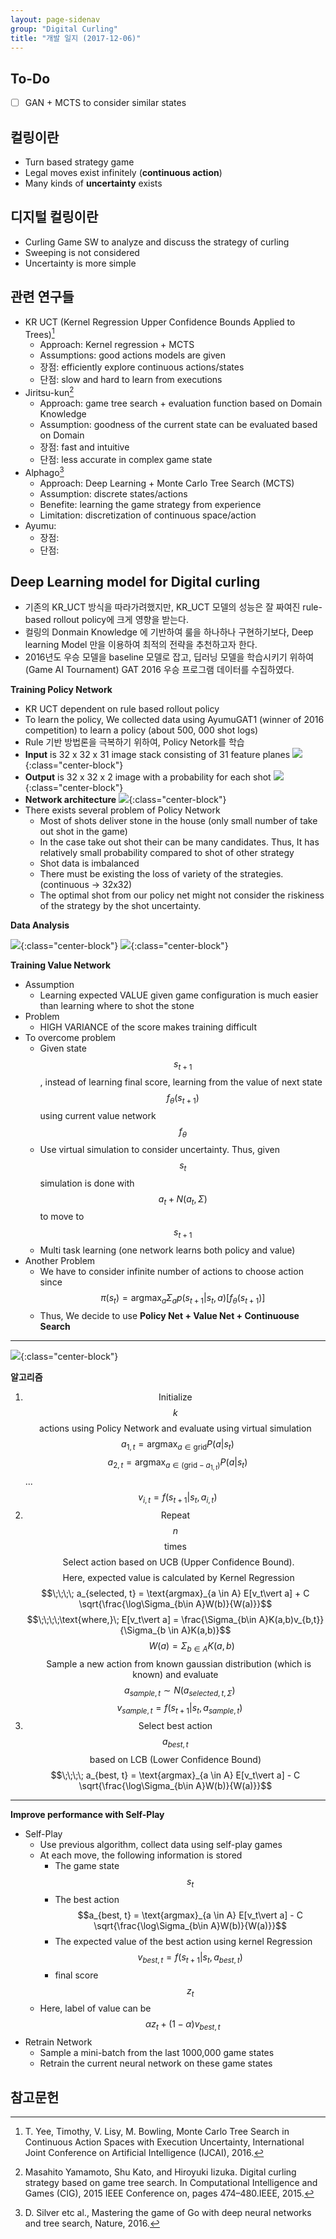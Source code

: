 ```yaml
---
layout: page-sidenav
group: "Digital Curling"
title: "개발 일지 (2017-12-06)"
---
```


To-Do
-----
- [ ] GAN + MCTS to consider similar states

컬링이란
-------

- Turn based strategy game
- Legal moves exist infinitely (**continuous action**)
- Many kinds of **uncertainty** exists

디지털 컬링이란
--------------
- Curling Game SW to analyze and discuss the strategy of curling
- Sweeping is not considered
- Uncertainty is more simple

관련 연구들
----------
- KR UCT (Kernel Regression Upper Confidence Bounds Applied to Trees)[^1]
  - Approach: Kernel regression + MCTS
  - Assumptions: good actions models are given
  - 장점: efficiently explore continuous actions/states
  - 단점: slow and hard to learn from executions
- Jiritsu-kun[^2]
  - Approach: game tree search + evaluation function based on Domain Knowledge
  - Assumption: goodness of the current state can be evaluated based on Domain
  - 장점: fast and intuitive
  - 단점: less accurate in complex game state
- Alphago[^3]
  - Approach: Deep Learning + Monte Carlo Tree Search (MCTS)
  - Assumption: discrete states/actions
  - Benefite: learning the game strategy from experience
  - Limitation: discretization of continuous space/action
- Ayumu:
  - 장점:
  - 단점:

Deep Learning model for Digital curling
---------------------------------------
- 기존의 KR_UCT 방식을 따라가려했지만, KR_UCT 모델의 성능은 잘 짜여진 rule-based rollout policy에 크게 영향을 받는다.
- 컬링의 Donmain Knowledge 에 기반하여 룰을 하나하나 구현하기보다, Deep learning Model 만을 이용하여 최적의 전략을 추천하고자 한다.
- 2016년도 우승 모델을 baseline 모델로 잡고, 딥러닝 모델을 학습시키기 위하여 (Game AI Tournament) GAT 2016 우승 프로그램 데이터를 수집하였다.

**Training Policy Network**

- KR UCT dependent on rule based rollout policy
- To learn the policy, We collected data using AyumuGAT1 (winner of 2016 competition) to learn a policy (about 500, 000 shot logs)
- Rule 기반 방법론을 극복하기 위하여, Policy Netork를 학습
- **Input** is 32 x 32 x 31 image stack consisting  of 31 feature planes
![]({{site.baseurl}}/images/temp/dc-1.png){:class="center-block"}
- **Output** is 32 x 32 x 2 image with a probability for each shot
![]({{site.baseurl}}/images/temp/dc-2.png){:class="center-block"}
- **Network architecture**
![]({{site.baseurl}}/images/temp/dc-3.png){:class="center-block"}
- There exists several problem of Policy Network
  - Most of shots deliver stone in the house (only small number of take out shot in the game)
  - In the case take out shot their can be many candidates. Thus, It  has relatively small probability compared to shot of other strategy
  - Shot data is imbalanced
  - There must be existing the loss of variety of the strategies. (continuous -> 32x32)
  - The optimal shot from our policy net might not consider the riskiness of the strategy by the shot uncertainty.

**Data Analysis**

![]({{site.baseurl}}/images/temp/dc-4.png){:class="center-block"}
![]({{site.baseurl}}/images/temp/dc-5.png){:class="center-block"}

**Training Value Network**

- Assumption
  - Learning expected VALUE given game configuration is much easier than learning where to shot the stone
- Problem
  - HIGH VARIANCE of the score makes training difficult
- To overcome problem
  - Given state $$s_{t+1}$$, instead of learning final score, learning from the value of next state $$f_\theta(s_{t+1})$$ using current value network $$f_{\theta}$$
  - Use virtual simulation to consider uncertainty. Thus, given $$s_t$$ simulation is done with $$a_t + N(a_t, \Sigma)$$ to move to $$s_{t+1}$$
  - Multi task learning (one network learns both policy and value)
- Another Problem
  - We have to consider infinite number of actions to choose action since $$\pi(s_t) = \text{argmax}_a \Sigma_a p(s_{t+1}\vert s_t, a)[f_{\theta}(s_{t+1})]$$
  - Thus, We decide to use **Policy Net + Value Net + Continuouse Search**

------------------------------------------
![]({{site.baseurl}}/images/temp/dc-6.png){:class="center-block"}

**알고리즘**

1. $$\text{Initialize}$$ $$k$$ $$\text{actions using Policy Network and evaluate using virtual simulation}$$
$$\;\;a_{1,t} = \text{argmax}_{a\in \text{grid}}P(a\vert s_t)$$
$$\;\;a_{2,t} = \text{argmax}_{a\in (\text{grid}-a_{1,t})}P(a\vert s_t)$$
...
$$\;\;v_{i,t}=f(s_{t+1}\vert s_t, a_{i,t})$$
2. $$\text{Repeat}$$ $$n$$ $$\text{times}$$
    $$\;\;\;\text{Select action based on UCB (Upper Confidence Bound).}$$
    $$\;\;\;\text{Here, expected value is calculated by Kernel Regression}$$
    $$\;\;\;\; a_{selected, t} = \text{argmax}_{a \in A} E[v_t\vert a] + C \sqrt{\frac{\log\Sigma_{b\in A}W(b)}{W(a)}}$$
    $$\;\;\;\;\text{where,}\; E[v_t\vert a] = \frac{\Sigma_{b\in A}K(a,b)v_{b,t}}{\Sigma_{b \in A}K(a,b)}$$
    $$\;\;\;\;\;\;\;\;\;\;\;\;\;\;\;W(a)=\Sigma_{b \in A}K(a,b)$$
    $$\;\;\;\text{Sample a new action from known gaussian distribution (which is known) and evaluate}$$
    $$\;\;\;\; a_{sample,t} \sim N(a_{selected,t, \Sigma})$$
    $$\;\;\;\; v_{sample,t}=f(s_{t+1}\vert s_t, a_{sample,t})$$
3. $$\text{Select best action}$$ $$a_{best, t}$$ $$\text{based on LCB (Lower Confidence Bound)}$$
$$\;\;\;\; a_{best, t} = \text{argmax}_{a \in A} E[v_t\vert a] - C \sqrt{\frac{\log\Sigma_{b\in A}W(b)}{W(a)}}$$

------------------------------------
**Improve performance with Self-Play**

- Self-Play
  - Use previous algorithm, collect data using self-play games
  - At each move, the following information is stored
    - The game state $$s_t$$
    - The best action $$a_{best, t} = \text{argmax}_{a \in A} E[v_t\vert a] - C \sqrt{\frac{\log\Sigma_{b\in A}W(b)}{W(a)}}$$
    - The expected value of the best action using kernel Regression $$v_{best,t}=f(s_{t+1}\vert s_t, a_{best,t})$$
    - final score $$z_t$$
  - Here, label of value can be $$\alpha z_t + (1-\alpha)v_{best,t}$$
- Retrain Network
  - Sample a mini-batch from the last 1000,000 game states
  - Retrain the current neural network on these game states



참고문헌
-------
[^1]: T. Yee, Timothy, V. Lisy, M. Bowling, Monte Carlo Tree Search in Continuous Action Spaces with Execution Uncertainty, International Joint Conference on Artificial Intelligence (IJCAI), 2016.
[^2]: Masahito Yamamoto, Shu Kato, and Hiroyuki Iizuka. Digital curling strategy based on game tree search. In Computational Intelligence and Games (CIG), 2015 IEEE Conference on, pages 474–480.IEEE, 2015.
[^3]: D. Silver etc al., Mastering the game of Go with deep neural networks and tree search, Nature, 2016.
